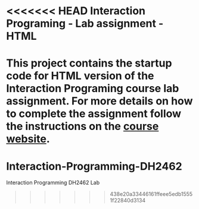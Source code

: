 <<<<<<< HEAD
Interaction Programing - Lab assignment - HTML
=================================================

This project contains the startup code for HTML version of the Interaction Programing course lab assignment. For more details on how to complete the assignment follow the instructions on the [course website](https://www.kth.se/social/course/DH2642).
=======
# Interaction-Programming-DH2462
Interaction Programming DH2462 Lab
>>>>>>> 438e20a33446161ffeee5edb15551f22840d3134
